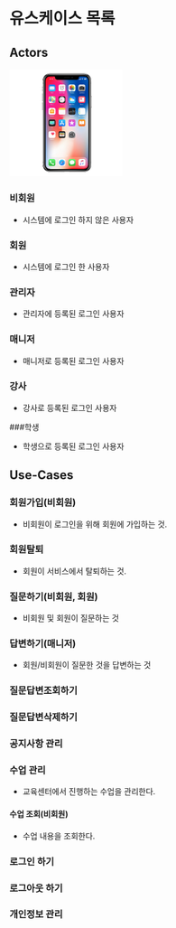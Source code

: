 # 유스케이스 목록

## Actors
<img src="./diagram/actors.jpg" width="200"/>


### 비회원
- 시스템에 로그인 하지 않은 사용자

### 회원
- 시스템에 로그인 한 사용자

### 관리자
- 관리자에 등록된 로그인 사용자

### 매니저
- 매니저로 등록된 로그인 사용자

### 강사
- 강사로 등록된 로그인 사용자

###학생
- 학생으로 등록된 로그인 사용자

## Use-Cases

### 회원가입(비회원)
- 비회원이 로그인을 위해 회원에 가입하는 것.

### 회원탈퇴
- 회원이 서비스에서 탈퇴하는 것.

### 질문하기(비회원, 회원)
- 비회원 및 회원이 질문하는 것

### 답변하기(매니저)
- 회원/비회원이 질문한 것을 답변하는 것

### 질문답변조회하기
### 질문답변삭제하기

### 공지사항 관리

### 수업 관리
- 교육센터에서 진행하는 수업을 관리한다.

#### 수업 조회(비회원)
- 수업 내용을 조회한다.


### 로그인 하기
### 로그아웃 하기

### 개인정보 관리


























